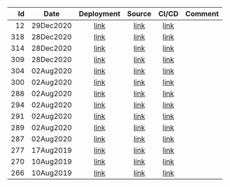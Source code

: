 | Id | Date | Deployment | Source | CI/CD | Comment |
| -: | ---- | :--------: | :----: | :---: | ------- |
| 12 | 29Dec2020 | [link](https://torbjorv.github.io/paintbobs/versions/12/) | [link](https://github.com/torbjorv/paintbobs/commit/29ac4e7bcf8906946a9e679c2d42ff0cbd863d05) | [link](https://circleci.com/workflow-run/7e5de590-a086-4434-abde-2e4c10337c2a) | |
| 318 | 28Dec2020 | [link](https://torbjorv.github.io/shadebobs/versions/318/) | [link](https://github.com/torbjorv/shadebobs/commit/64d0059bb41a2ab695e1f48b1315618ebae218ee) | [link](https://circleci.com/workflow-run/39714d57-8c69-4dc7-bd70-07e1f733c5cc) | |
| 314 | 28Dec2020 | [link](https://torbjorv.github.io/shadebobs/versions/314/) | [link](https://github.com/torbjorv/shadebobs/commit/767b64b495e2d0ca91e3e476cfe18bd6635f1491) | [link](https://circleci.com/workflow-run/39ab1aa4-5cae-44d1-982d-f8a7ae7a2c8f) | |
| 309 | 28Dec2020 | [link](https://torbjorv.github.io/shadebobs/versions/309/) | [link](https://github.com/torbjorv/shadebobs/commit/d3b12d150d616b6e10e409bed21ef17a6de46889) | [link](https://circleci.com/workflow-run/79084fcc-6e09-4ad5-9e53-45a2eea68143) | |
| 304 | 02Aug2020 | [link](https://torbjorv.github.io/shadebobs/versions/304/) | [link](https://github.com/torbjorv/shadebobs/commit/3c6ce5ba53c7804690409c7aca174266cbdb2ed3) | [link](https://circleci.com/workflow-run/305467c0-4629-4aa1-a016-e9cd2a43adbc) | |
| 300 | 02Aug2020 | [link](https://torbjorv.github.io/shadebobs/versions/300/) | [link](https://github.com/torbjorv/shadebobs/commit/619e79fddd635d88178837ac4ad1c6bff91d435e) | [link](https://circleci.com/workflow-run/d0a288bf-6fd4-416b-aa92-b3d49a6003b1) | |
| 288 | 02Aug2020 | [link](https://torbjorv.github.io/shadebobs/versions/288/) | [link](https://github.com/torbjorv/shadebobs/commit/752aecbf3d09b650b63543814a7de603afae8ddc) | [link](https://circleci.com/workflow-run/4b79260f-cff5-4e8a-bd0e-21d0d75d9c83) | |
| 294 | 02Aug2020 | [link](https://torbjorv.github.io/shadebobs/versions/294/) | [link](https://github.com/torbjorv/shadebobs/commit/65c6f1b2401e574daafb387fdbb5079745680c7e) | [link](https://circleci.com/workflow-run/18e49960-90e8-48c8-9dc4-fbda803d4fa0) | |
| 291 | 02Aug2020 | [link](https://torbjorv.github.io/shadebobs/versions/291/) | [link](https://github.com/torbjorv/shadebobs/commit/e1c3a82218a8b40c9b5261ed81a8a7d13172d46e) | [link](https://circleci.com/workflow-run/03f02fd2-69a9-448b-a8c3-de320f110eab) | |
| 289 | 02Aug2020 | [link](https://torbjorv.github.io/shadebobs/versions/289/) | [link](https://github.com/torbjorv/shadebobs/commit/84d5fae72a1ae17a121c61421b34420d7aa563f1) | [link](https://circleci.com/workflow-run/c13fd47a-56ee-41ef-85b8-2ad54bee8e59) | |
| 287 | 02Aug2020 | [link](https://torbjorv.github.io/shadebobs/versions/287/) | [link](https://github.com/torbjorv/shadebobs/commit/038294195817f1eee6d1466185c5df5b1d8d370d) | [link](https://circleci.com/workflow-run/f12d567d-0766-48fa-9fd2-12bc73d0f8a0) | |
| 277 | 17Aug2019 | [link](https://torbjorv.github.io/shadebobs/versions/277/) | [link](https://github.com/torbjorv/shadebobs/commit/e02c72158c0b74237a759eb5167afee7b52c4b26) | [link](https://circleci.com/workflow-run/e68b96d6-ec31-4ea4-b026-1c36c99f6d8a) | |
| 270 | 10Aug2019 | [link](https://torbjorv.github.io/shadebobs/versions/270/) | [link](https://github.com/torbjorv/shadebobs/commit/abe99ec927da8f3e99b504bd773750fce1f368a4) | [link](https://circleci.com/workflow-run/43f0cc4f-9110-4222-8972-6f72c7a8cb5c) | |
| 266 | 10Aug2019 | [link](https://torbjorv.github.io/shadebobs//versions/266/) | [link](https://github.com/torbjorv/shadebobs/commit/bedd92047a27d6dddddb30e2322f7879b93d0e51) | [link](https://circleci.com/workflow-run/cb4ff996-fb68-4e79-b765-c606d015da44) | |


